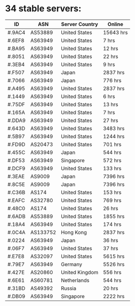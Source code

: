 # 34 stable servers:

| ID | ASN | Server Country | Online |
| ------ | ------ | ------ | ------ |
| #.9AC4 | AS53889 | United States | 15643 hrs |
| #.6EF8 | AS63949 | United States | 7 hrs |
| #.BA95 | AS63949 | United States | 12 hrs |
| #.8051 | AS63949 | United States | 22 hrs |
| #.3EB4 | AS63949 | United States | 9 hrs |
| #.F507 | AS63949 | Japan | 2837 hrs |
| #.7066 | AS63949 | Japan | 776 hrs |
| #.A495 | AS63949 | United States | 2837 hrs |
| #.1449 | AS63949 | United States | 6 hrs |
| #.75DF | AS63949 | United States | 13 hrs |
| #.165A | AS63949 | United States | 7 hrs |
| #.DDA9 | AS63949 | United States | 27 hrs |
| #.643D | AS63949 | United States | 3483 hrs |
| #.5B97 | AS63949 | United States | 1244 hrs |
| #.FD9D | AS20473 | United States | 701 hrs |
| #.455C | AS63949 | Japan | 544 hrs |
| #.DF53 | AS63949 | Singapore | 572 hrs |
| #.DCF9 | AS63949 | United States | 133 hrs |
| #.3EAE | AS9009 | Japan | 7396 hrs |
| #.8C5E | AS9009 | Japan | 7396 hrs |
| #.C36B | AS174 | United States | 153 hrs |
| #.EAFC | AS32780 | United States | 769 hrs |
| #.48C0 | AS174 | United States | 26 hrs |
| #.6ADB | AS53889 | United States | 1855 hrs |
| #.18A4 | AS63949 | United States | 174 hrs |
| #.0C4A | AS133752 | Hong Kong | 2837 hrs |
| #.0224 | AS63949 | Japan | 36 hrs |
| #.06F7 | AS63949 | United States | 37 hrs |
| #.E7E8 | AS32097 | United States | 5615 hrs |
| #.79E7 | AS63949 | Germany | 5526 hrs |
| #.427E | AS20860 | United Kingdom | 556 hrs |
| #.6E61 | AS60781 | Netherlands | 544 hrs |
| #.31BD | AS49392 | Russia | 20 hrs |
| #.DB09 | AS63949 | Singapore | 2222 hrs |

